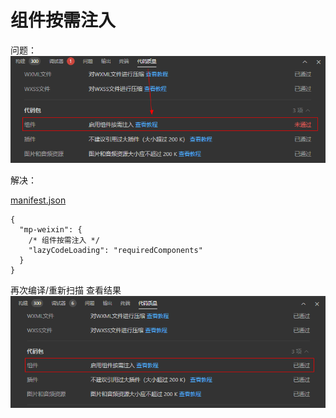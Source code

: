 # 组件按需注入

问题：
![](./images/15-组件按需加载-1693993407667.png)

解决：

[manifest.json](../../manifest.json)

```
{
  "mp-weixin": {
    /* 组件按需注入 */
    "lazyCodeLoading": "requiredComponents"
  }
}
```

再次编译/重新扫描 查看结果
![](./images/15-组件按需注入-1693993568867.png)
